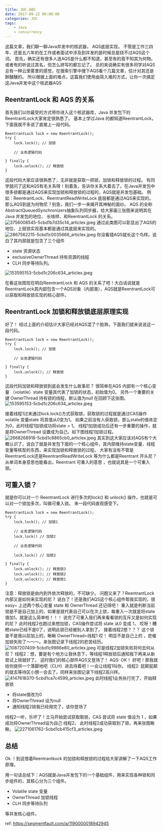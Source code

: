 ```yaml
---
title: JUC-AQS
date: 2017-09-22 00:00:00
categories: JUC
tags:
    - Java
    - concurrency
---
```


这篇文章，我们聊一聊Java并发中的核武器， AQS底层实现。
不管是工作三四年、还是五六年的在工作或者面试中涉及到并发的是时候总是绕不过AQS这个词。
首先，确实还有很多人连AQS是什么都不知道，甚至有的竟不知其为何物。或者有的听说过其名，但怎么拼写的都忘记了。
总的来说确实有很多同学对AQS总有一种云里雾里的感觉，在搜索引擎中搜下AQS看个几篇文章，估计对其还是醉醺醺的。
所以根据上面的难点，这篇我们使用由简入难的方式，让你一次搞定这Java并发中这个核武器AQS

<!-- more -->

## ReentrantLock 和 AQS 的关系
首先我们以你最受的方式带你进入这个核武器库，Java 并发包下的 ReentrantLock大家肯定很熟悉了。
基本上学过Java 的都知道ReentrantLock，下面我就不多说了直接上一段代码。
```
ReentrantLock lock = new ReentrantLock();
try {
    lock.lock(); // 加锁

    // 业务逻辑代码

} finally {
    lock.unlock(); // 释放锁
}
```
这段代码大家应该很熟悉了，无非就是获取一把锁，加锁和释放锁的过程。
有同学就问了这和AQS有毛关系呀！别着急，告诉你关系大着去了。在Java并发包中很多锁都是通过AQS来实现加锁和释放锁的过程的，AQS就是并发包基础。
例如：ReentrantLock、ReentrantReadWriteLock 底层都是通过AQS来实现的。
那么AQS到底为何物尼？别急，我们一步一来揭开其神秘的面纱。
AQS 的全称 AbstractQueuedSynchronizers抽象队列同步器，给大家画三张图来说明其在Java 并发包的地位、 长啥样、和ReentrantLock 的关系。
![3756008545-5cbd1b7d35c14_articlex.jpeg](3756008545-5cbd1b7d35c14_articlex.jpeg)
通过此类图可以彰显出了AQS的地位、上层锁实现基本都是通过其底层来实现的。
![2867562215-5cbd1c0035666_articlex.jpeg](2867562215-5cbd1c0035666_articlex.jpeg)
你没看错AQS就长这个鸟样。说白了其内部就是包含了三个组件

- state 资源状态
- exclusiveOwnerThread 持有资源的线程
- CLH 同步等待队列。

![153595153-5cbd1c206c634_articlex.jpeg](153595153-5cbd1c206c634_articlex.jpeg)

在看这张图现在明白ReentrantLock 和 AQS 的关系了吧！大白话说就是ReentrantLock其内部包含一个AQS对象（内部类），AQS就是ReentrantLock可以获取和释放锁实现的核心部件。

## ReentrantLock 加锁和释放锁底层原理实现
好了！ 经过上面的介绍估计大家已经对AQS混了个脸熟，下面我们就来说说这一段代码。
```
ReentrantLock lock = new ReentrantLock();
try {
    lock.lock(); // 加锁

    // 业务逻辑代码

} finally {
    lock.unlock(); // 释放锁
}
```
这段代码加锁和释放锁到底会发生什么故事尼？
很简单在AQS 内部有一个核心变量 （volatile）state 变量其代表了加锁的状态，初始值为0。
另外一个重要的关键 OwnerThread 持有锁的线程，默认值为null 在回顾下这张图。
![153595153-5cbd1c206c634_articlex.jpeg](153595153-5cbd1c206c634_articlex.jpeg)

接着线程1过来通过lock.lock()方式获取锁，获取锁的过程就是通过CAS操作volatile 变量state 将其值从0变为1。
如果之前没有人获取锁，那么state的值肯定为0，此时线程1加锁成功将state = 1。
线程1加锁成功后还有一步重要的操作，就是将OwnerThread 设置成为自己。如下图线程1加锁过程。
![2668268918-5cbd1c8865cb0_articlex.jpeg](2668268918-5cbd1c8865cb0_articlex.jpeg)
其实到这大家应该对AQS有个大概认识了，说白了就是并发包下面的一个核心组件，其内部维持state变量、线程变量等核型的东西，来实现加锁和释放锁的过程。
大家有没有不管是ReentrantLock还是ReentrantReadWriteLock 等为什么都是Reentrant 开头尼？
从单词本身意思也能看出，Reentrant 可重入的意思 ，也就说其是一个可重入锁。

## 可重入锁？

就是你可以对一个 ReentrantLock 进行多次的lock() 和 unlock() 操作，也就是可以对一个锁加多次，叫做可重入锁。 来一段代码直观感受下。
```
ReentrantLock lock = new ReentrantLock();
try {
    lock.lock(); // 加锁1

    // 业务逻辑代码
    lock.lock() // 加锁2
    
    // 业务逻辑代码
    
    lock.lock() // 加锁3

} finally {
    lock.unlock(); // 释放锁3
    lock.unlock(); // 释放锁2
    lock.unlock(); // 释放锁1
}
```
注意：释放锁是由内到外依次释放的，不可缺少。
问题又来了？ReentrantLock 内部又是如何来实现的尼？
说白了！还是我们AQS这个核心组件帮我实现的，很 easy~ 上述两个核心变量 state 和 OwnerThread 还记得吧！
重入就是判断当前锁是不是自己加上的，如果是就代表自己可以在次上锁，每重入一次就是将state值加1。就是这么简单啦！！！
说完了可重入我们再来看看锁的互斥又是如何实现的尼？
此时线程2也跑过来想加锁，CAS操作尝试将 state 从0 变成 1， 哎呀！糟糕state已经不是0了，说明此锁已经被别人拿到了。
接着线程2想？？？ 这个锁是不是我以前加上的，瞅瞅 OwnerThread=线程1 哎！ 明显不是自己上的 ，悲催加锁失败了～～～。来张图记录下线程2的悲苦经历。
![1087207409-5cbd1c9986e80_articlex.jpeg](1087207409-5cbd1c9986e80_articlex.jpeg)
可是线程2加锁失败将何去何从尼？
线程2：想，要是有个地方让我休息下，等线程1释放锁后通知我下再来从新尝试上锁就好了。
这时我们的核心部件AQS又登场了！
AQS: OK！ 好吧！那我就给你提供一个落脚地吧（CLH）进去待着吧！一会让线程1叫你。
线程2: 屁颠屁颠的就去等待区小憩一会去了。同样来张图记录下线程2高兴样。
![4147618370-5cbd1ca7c4599_articlex.jpeg](4147618370-5cbd1ca7c4599_articlex.jpeg)
此时线程1业务执行完了，开始释放锁

- 将state值改为0
- 将OwnerThread 设为null
- 通知线程2锁我已经用完了，该你登场了

线程2一听，乐坏了！立马开始尝试获取取锁，CAS 尝试将 state 值设为 1 ，如果成功将OwnerThread设为自己 线程2。
此时线程2成功获取到了锁，再来张图瞅瞅。
![2271061762-5cbd1cb415cf3_articlex.jpeg](2271061762-5cbd1cb415cf3_articlex.jpeg)

## 总结
Ok ！到这借着Reentrantkock 的加锁和释放锁的过程给大家讲解了一下AQS工作原理。

用一句话总结下：AQS就是Java并发包下的一个基础组件，用来实现各种锁和同步组件的，其核心分为三个组件。

- Volatile state 变量
- OwnerThread 加锁线程
- CLH 同步等待队列

等并发核心组件。


ref:
https://segmentfault.com/a/1190000018942945
